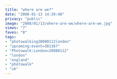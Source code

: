 ```yaml
---
title: "where are we?"
date: "2008-01-13 14:39:40"
privacy: "public"
image: "2008/01/13/where-are-we/where-are-we.jpg"
views: "7"
faves: "0"
tags:
- "photowalking20080112london"
- "upcoming:event=381367"
- "Photowalk:London=20080112"
- "london"
- "england"
- "photowalk"
- "uk"
---
```


